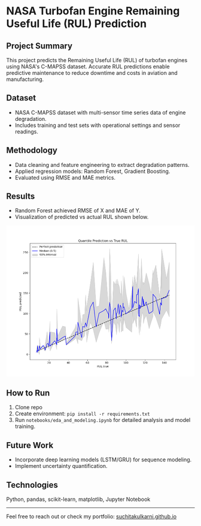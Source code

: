 # NASA Turbofan Engine Remaining Useful Life (RUL) Prediction

## Project Summary
This project predicts the Remaining Useful Life (RUL) of turbofan engines using NASA's C-MAPSS dataset. Accurate RUL predictions enable predictive maintenance to reduce downtime and costs in aviation and manufacturing.

## Dataset
- NASA C-MAPSS dataset with multi-sensor time series data of engine degradation.
- Includes training and test sets with operational settings and sensor readings.

## Methodology
- Data cleaning and feature engineering to extract degradation patterns.
- Applied regression models: Random Forest, Gradient Boosting.
- Evaluated using RMSE and MAE metrics.

## Results
- Random Forest achieved RMSE of X and MAE of Y.
- Visualization of predicted vs actual RUL shown below.

![Predicted vs Actual RUL](images/final_predictions.png)

## How to Run
1. Clone repo  
2. Create environment: `pip install -r requirements.txt`  
3. Run `notebooks/eda_and_modeling.ipynb` for detailed analysis and model training.

## Future Work
- Incorporate deep learning models (LSTM/GRU) for sequence modeling.
- Implement uncertainty quantification.

## Technologies
Python, pandas, scikit-learn, matplotlib, Jupyter Notebook

---

Feel free to reach out or check my portfolio: [suchitakulkarni.github.io](https://suchitakulkarni.github.io)

